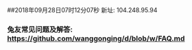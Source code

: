 ##2018年09月28日07时12分07秒 新址: 104.248.95.94
### 兔友常见问题及解答: https://github.com/wanggonging/d/blob/w/FAQ.md
